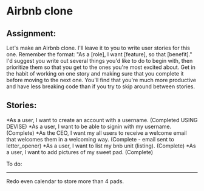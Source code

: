 Airbnb clone
============

Assignment:
-----------
Let's make an Airbnb clone. I'll leave it to you to write user stories for this one. Remember the format: "As a [role], I want [feature], so that [benefit]." I'd suggest you write out several things you'd like to do to begin with, then prioritize them so that you get to the ones you're most excited about. Get in the habit of working on one story and making sure that you complete it before moving to the next one. You'll find that you're much more productive and have less breaking code than if you try to skip around between stories.

Stories:
--------
*As a user, I want to create an account with a username.  (Completed USING DEVISE)
*As a user, I want to be able to signin with my username. (Complete)
*As the CEO, I want my all users to receive a welcome email that welcomes them in a welcoming way. (Complete - email sent to letter_opener)
*As a user, I want to list my bnb unit (listing). (Complete)
*As a user, I want to add pictures of my sweet pad. (Complete)

To do:
______
Redo even calendar to store more than 4 pads.
